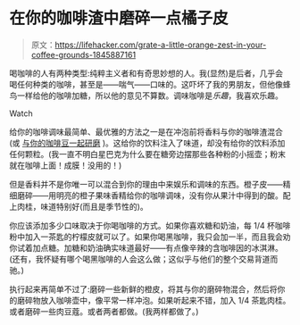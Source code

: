# 在你的咖啡渣中磨碎一点橘子皮

> 原文：<https://lifehacker.com/grate-a-little-orange-zest-in-your-coffee-grounds-1845887161>

喝咖啡的人有两种类型:纯粹主义者和有奇思妙想的人。我(显然)是后者，几乎会喝任何种类的咖啡，甚至是——喘气——口味的。这吓坏了我的男朋友，但他像蜂鸟一样给他的咖啡加糖，所以他的意见不算数。调味咖啡是*乐趣*，我喜欢乐趣。

Watch

给你的咖啡调味最简单、最优雅的方法之一是在冲泡前将香料与你的咖啡渣混合(或 [与你的咖啡豆一起研磨](https://lifehacker.com/add-a-boost-of-flavor-to-your-coffee-by-grinding-spices-1764178269) )。这给你的饮料注入了味道，却没有给你的饮料添加任何颗粒。(我一直不明白星巴克为什么要在糖旁边摆那些各种粉的小摇壶；粉末就在咖啡上面！成膜！没用的！)

但是香料并不是你唯一可以混合到你的理由中来娱乐和调味的东西。橙子皮——精细磨碎——用明亮的橙子果味香精给你的咖啡调味，没有你从果汁中得到的酸。配上肉桂，味道特别好(而且是季节性的)。

你应该添加多少口味取决于你喝咖啡的方式。如果你喜欢糖和奶油，每 1/4 杯咖啡粉中加入一茶匙的柠檬皮就可以了。如果你喝黑咖啡，我只会加一半，而且我会劝你试着加点糖。加糖和奶油确实味道最好——有点像辛辣的含咖啡因的冰淇淋。(还有，我怀疑有哪个喝黑咖啡的人会这么做；这似乎与他们的整个交易背道而驰。)

执行起来再简单不过了:磨碎一些新鲜的橙皮，将其与你的磨碎物混合，然后将你的磨碎物放入咖啡壶中，像平常一样冲泡。如果听起来不错，加入 1/4 茶匙肉桂。或者磨碎一些肉豆蔻。或者两者都做。(我两样都做了。)